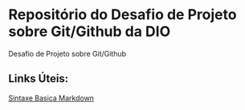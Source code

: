 # Repositório do Desafio de Projeto sobre Git/Github da DIO 
Desafio de Projeto sobre Git/Github

## Links Úteis: 
[Sintaxe Basica Markdown](https://www.markdownguide.org/basic-syntax/)
